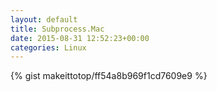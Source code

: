 ```yaml
---
layout: default                                                                                                              
title: Subprocess.Mac                                                                                                                       
date: 2015-08-31 12:52:23+00:00                                                                                                                        
categories: Linux                                                                                                                
---                                                                                                                              
```


{% gist makeittotop/ff54a8b969f1cd7609e9 %}                                                                                                           

